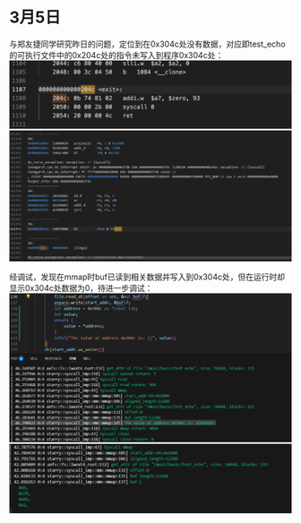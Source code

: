 # 3月5日

与郑友捷同学研究昨日的问题，定位到在0x304c处没有数据，对应即test_echo的可执行文件中的0x204c处的指令未写入到程序0x304c处：
![](../../asserts/day305-1.png ':class=myImageClass')
![](../../asserts/day305-2.png ':class=myImageClass')

经调试，发现在mmap时buf已读到相关数据并写入到0x304c处，但在运行时却显示0x304c处数据为0，待进一步调试：
![](../../asserts/day305-3.png ':class=myImageClass')
![](../../asserts/day305-4.png ':class=myImageClass')
